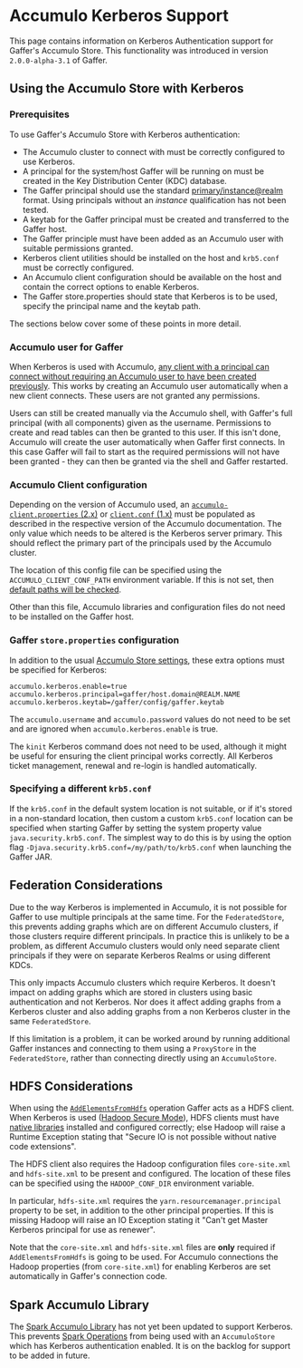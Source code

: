 # Accumulo Kerberos Support

This page contains information on Kerberos Authentication support for Gaffer's Accumulo Store. This functionality was introduced in version `2.0.0-alpha-3.1` of Gaffer.

## Using the Accumulo Store with Kerberos

### Prerequisites
To use Gaffer's Accumulo Store with Kerberos authentication:

- The Accumulo cluster to connect with must be correctly configured to use Kerberos.
- A principal for the system/host Gaffer will be running on must be created in the Key Distribution Center (KDC) database.
- The Gaffer principal should use the standard [primary/instance@realm](https://web.mit.edu/kerberos/krb5-1.5/krb5-1.5.4/doc/krb5-user/What-is-a-Kerberos-Principal_003f.html) format. Using principals without an _instance_ qualification has not been tested.
- A keytab for the Gaffer principal must be created and transferred to the Gaffer host.
- The Gaffer principle must have been added as an Accumulo user with suitable permissions granted.
- Kerberos client utilities should be installed on the host and `krb5.conf` must be correctly configured.
- An Accumulo client configuration should be available on the host and contain the correct options to enable Kerberos.
- The Gaffer store.properties should state that Kerberos is to be used, specify the principal name and the keytab path.

The sections below cover some of these points in more detail.

### Accumulo user for Gaffer

When Kerberos is used with Accumulo, [any client with a principal can connect without requiring an Accumulo user to have been created previously](https://accumulo.apache.org/docs/2.x/security/kerberos#kerberosauthenticator). This works by creating an Accumulo user automatically when a new client connects. These users are not granted any permissions.

Users can still be created manually via the Accumulo shell, with Gaffer's full principal (with all components) given as the username. Permissions to create and read tables can then be granted to this user. If this isn't done, Accumulo will create the user automatically when Gaffer first connects. In this case Gaffer will fail to start as the required permissions will not have been granted - they can then be granted via the shell and Gaffer restarted.

### Accumulo Client configuration
Depending on the version of Accumulo used, an [`accumulo-client.properties` (2.x)](https://accumulo.apache.org/docs/2.x/security/kerberos#configuration) or [`client.conf` (1.x)](https://accumulo.apache.org/1.10/accumulo_user_manual.html#_configuration_3) must be populated as described in the respective version of the Accumulo documentation. The only value which needs to be altered is the Kerberos server primary. This should reflect the primary part of the principals used by the Accumulo cluster.

The location of this config file can be specified using the `ACCUMULO_CLIENT_CONF_PATH` environment variable. If this is not set, then [default paths will be checked](https://accumulo.apache.org/docs/2.x/apidocs/org/apache/accumulo/core/client/ClientConfiguration.html#loadDefault()).

Other than this file, Accumulo libraries and configuration files do not need to be installed on the Gaffer host. 

###  Gaffer `store.properties` configuration
In addition to the usual [Accumulo Store settings](https://gchq.github.io/gaffer-doc/v1docs/stores/accumulo-store.html#properties-file), these extra options must be specified for Kerberos:
```
accumulo.kerberos.enable=true
accumulo.kerberos.principal=gaffer/host.domain@REALM.NAME
accumulo.kerberos.keytab=/gaffer/config/gaffer.keytab
```
The `accumulo.username` and `accumulo.password` values do not need to be set and are ignored when `accumulo.kerberos.enable` is true.

The `kinit` Kerberos command does not need to be used, although it might be useful for ensuring the client principal works correctly. All Kerberos ticket management, renewal and re-login is handled automatically.

### Specifying a different `krb5.conf`
If the `krb5.conf` in the default system location is not suitable, or if it's stored in a non-standard location, then 
custom a custom `krb5.conf` location can be specified when starting Gaffer by setting the system property value `java.security.krb5.conf`. The simplest way to do this is by using the option flag `-Djava.security.krb5.conf=/my/path/to/krb5.conf` when launching the Gaffer JAR.

## Federation Considerations
Due to the way Kerberos is implemented in Accumulo, it is not possible for Gaffer to use multiple principals at the same time. For the `FederatedStore`, this prevents adding graphs which are on different Accumulo clusters, if those clusters require different principals. In practice this is unlikely to be a problem, as different Accumulo clusters would only need separate client principals if they were on separate Kerberos Realms or using different KDCs.

This only impacts Accumulo clusters which require Kerberos. It doesn't impact on adding graphs which are stored in clusters using basic authentication and not Kerberos. Nor does it affect adding graphs from a Kerberos cluster and also adding graphs from a non Kerberos cluster in the same `FederatedStore`.

If this limitation is a problem, it can be worked around by running additional Gaffer instances and connecting to them using a `ProxyStore` in the `FederatedStore`, rather than connecting directly using an `AccumuloStore`.

## HDFS Considerations
When using the [`AddElementsFromHdfs`](https://gchq.github.io/gaffer-doc/v1docs/getting-started/operations/addelementsfromhdfs.html) operation Gaffer acts as a HDFS client. When Kerberos is used ([Hadoop Secure Mode](https://hadoop.apache.org/docs/stable/hadoop-project-dist/hadoop-common/SecureMode.html)), HDFS clients must have [native libraries](https://hadoop.apache.org/docs/stable/hadoop-project-dist/hadoop-common/NativeLibraries.html) installed and configured correctly; else Hadoop will raise a Runtime Exception stating that "Secure IO is not possible without native code extensions".

The HDFS client also requires the Hadoop configuration files `core-site.xml` and `hdfs-site.xml` to be present and configured. The location of these files can be specified using the `HADOOP_CONF_DIR` environment variable.

In particular, `hdfs-site.xml` requires the `yarn.resourcemanager.principal` property to be set, in addition to the other principal properties. If this is missing Hadoop will raise an IO Exception stating it "Can't get Master Kerberos principal for use as renewer".

Note that the `core-site.xml` and `hdfs-site.xml` files are **only** required if `AddElementsFromHdfs` is going to be used. For Accumulo connections the Hadoop properties (from `core-site.xml`) for enabling Kerberos are set automatically in Gaffer's connection code.

## Spark Accumulo Library
The [Spark Accumulo Library](https://github.com/gchq/Gaffer/tree/master/library/spark) has not yet been updated to support Kerberos. This prevents [Spark Operations](https://gchq.github.io/gaffer-doc/v1docs/getting-started/spark-operations/contents.html) from being used with an `AccumuloStore` which has Kerberos authentication enabled. It is on the backlog for support to be added in future.
